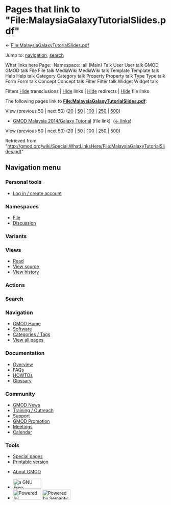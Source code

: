 <div id="mw-page-base" class="noprint">

</div>

<div id="mw-head-base" class="noprint">

</div>

<div id="content" class="mw-body" role="main">

<span id="top"></span>

<div id="mw-js-message" style="display:none;">

</div>



# <span dir="auto">Pages that link to "File:MalaysiaGalaxyTutorialSlides.pdf"</span>

<div id="bodyContent">

<div id="contentSub">

←
[File:MalaysiaGalaxyTutorialSlides.pdf](/wiki/File:MalaysiaGalaxyTutorialSlides.pdf "File:MalaysiaGalaxyTutorialSlides.pdf")

</div>

<div id="jump-to-nav" class="mw-jump">

Jump to: [navigation](#mw-navigation), [search](#p-search)

</div>

<div id="mw-content-text">

What links here Page:  Namespace:  all (Main) Talk User User talk GMOD
GMOD talk File File talk MediaWiki MediaWiki talk Template Template talk
Help Help talk Category Category talk Property Property talk Type Type
talk Form Form talk Concept Concept talk Filter Filter talk Widget
Widget talk

Filters
[Hide](/mediawiki/index.php?title=Special:WhatLinksHere/File:MalaysiaGalaxyTutorialSlides.pdf&hidetrans=1 "Special:WhatLinksHere/File:MalaysiaGalaxyTutorialSlides.pdf")
transclusions \|
[Hide](/mediawiki/index.php?title=Special:WhatLinksHere/File:MalaysiaGalaxyTutorialSlides.pdf&hidelinks=1 "Special:WhatLinksHere/File:MalaysiaGalaxyTutorialSlides.pdf")
links \|
[Hide](/mediawiki/index.php?title=Special:WhatLinksHere/File:MalaysiaGalaxyTutorialSlides.pdf&hideredirs=1 "Special:WhatLinksHere/File:MalaysiaGalaxyTutorialSlides.pdf")
redirects \|
[Hide](/mediawiki/index.php?title=Special:WhatLinksHere/File:MalaysiaGalaxyTutorialSlides.pdf&hideimages=1 "Special:WhatLinksHere/File:MalaysiaGalaxyTutorialSlides.pdf")
file links

The following pages link to
**[File:MalaysiaGalaxyTutorialSlides.pdf](/wiki/File:MalaysiaGalaxyTutorialSlides.pdf "File:MalaysiaGalaxyTutorialSlides.pdf")**:

View (previous 50 \| next 50)
([20](/mediawiki/index.php?title=Special:WhatLinksHere/File:MalaysiaGalaxyTutorialSlides.pdf&limit=20 "Special:WhatLinksHere/File:MalaysiaGalaxyTutorialSlides.pdf")
\|
[50](/mediawiki/index.php?title=Special:WhatLinksHere/File:MalaysiaGalaxyTutorialSlides.pdf&limit=50 "Special:WhatLinksHere/File:MalaysiaGalaxyTutorialSlides.pdf")
\|
[100](/mediawiki/index.php?title=Special:WhatLinksHere/File:MalaysiaGalaxyTutorialSlides.pdf&limit=100 "Special:WhatLinksHere/File:MalaysiaGalaxyTutorialSlides.pdf")
\|
[250](/mediawiki/index.php?title=Special:WhatLinksHere/File:MalaysiaGalaxyTutorialSlides.pdf&limit=250 "Special:WhatLinksHere/File:MalaysiaGalaxyTutorialSlides.pdf")
\|
[500](/mediawiki/index.php?title=Special:WhatLinksHere/File:MalaysiaGalaxyTutorialSlides.pdf&limit=500 "Special:WhatLinksHere/File:MalaysiaGalaxyTutorialSlides.pdf"))

- [GMOD Malaysia 2014/Galaxy
  Tutorial](/wiki/GMOD_Malaysia_2014/Galaxy_Tutorial "GMOD Malaysia 2014/Galaxy Tutorial")
  (file link) ‎ <span class="mw-whatlinkshere-tools">([←
  links](/mediawiki/index.php?title=Special:WhatLinksHere&target=GMOD+Malaysia+2014%2FGalaxy+Tutorial "Special:WhatLinksHere"))</span>

View (previous 50 \| next 50)
([20](/mediawiki/index.php?title=Special:WhatLinksHere/File:MalaysiaGalaxyTutorialSlides.pdf&limit=20 "Special:WhatLinksHere/File:MalaysiaGalaxyTutorialSlides.pdf")
\|
[50](/mediawiki/index.php?title=Special:WhatLinksHere/File:MalaysiaGalaxyTutorialSlides.pdf&limit=50 "Special:WhatLinksHere/File:MalaysiaGalaxyTutorialSlides.pdf")
\|
[100](/mediawiki/index.php?title=Special:WhatLinksHere/File:MalaysiaGalaxyTutorialSlides.pdf&limit=100 "Special:WhatLinksHere/File:MalaysiaGalaxyTutorialSlides.pdf")
\|
[250](/mediawiki/index.php?title=Special:WhatLinksHere/File:MalaysiaGalaxyTutorialSlides.pdf&limit=250 "Special:WhatLinksHere/File:MalaysiaGalaxyTutorialSlides.pdf")
\|
[500](/mediawiki/index.php?title=Special:WhatLinksHere/File:MalaysiaGalaxyTutorialSlides.pdf&limit=500 "Special:WhatLinksHere/File:MalaysiaGalaxyTutorialSlides.pdf"))

</div>

<div class="printfooter">

Retrieved from
"<http://gmod.org/wiki/Special:WhatLinksHere/File:MalaysiaGalaxyTutorialSlides.pdf>"

</div>

<div id="catlinks" class="catlinks catlinks-allhidden">

</div>

<div class="visualClear">

</div>

</div>

</div>

<div id="mw-navigation">

## Navigation menu

<div id="mw-head">

<div id="p-personal" role="navigation"
aria-labelledby="p-personal-label">

### Personal tools

- <span id="pt-login"><a
  href="/mediawiki/index.php?title=Special:UserLogin&amp;returnto=Special%3AWhatLinksHere%2FFile%3AMalaysiaGalaxyTutorialSlides.pdf"
  accesskey="o"
  title="You are encouraged to log in; however, it is not mandatory [o]">Log
  in / create account</a></span>

</div>

<div id="left-navigation">

<div id="p-namespaces" class="vectorTabs" role="navigation"
aria-labelledby="p-namespaces-label">

### Namespaces

- <span id="ca-nstab-image"><a href="/wiki/File:MalaysiaGalaxyTutorialSlides.pdf" accesskey="c"
  title="View the file page [c]">File</a></span>
- <span id="ca-talk"><a
  href="/mediawiki/index.php?title=File_talk:MalaysiaGalaxyTutorialSlides.pdf&amp;action=edit&amp;redlink=1"
  accesskey="t"
  title="Discussion about the content page [t]">Discussion</a></span>

</div>

<div id="p-variants" class="vectorMenu emptyPortlet" role="navigation"
aria-labelledby="p-variants-label">

### 

### Variants[](#)

<div class="menu">

</div>

</div>

</div>

<div id="right-navigation">

<div id="p-views" class="vectorTabs" role="navigation"
aria-labelledby="p-views-label">

### Views

- <span id="ca-view">[Read](/wiki/File:MalaysiaGalaxyTutorialSlides.pdf)</span>
- <span id="ca-viewsource"><a
  href="/mediawiki/index.php?title=File:MalaysiaGalaxyTutorialSlides.pdf&amp;action=edit"
  accesskey="e" title="This page is protected.
  You can view its source [e]">View source</a></span>
- <span id="ca-history"><a
  href="/mediawiki/index.php?title=File:MalaysiaGalaxyTutorialSlides.pdf&amp;action=history"
  accesskey="h" title="Past revisions of this page [h]">View history</a></span>

</div>

<div id="p-cactions" class="vectorMenu emptyPortlet" role="navigation"
aria-labelledby="p-cactions-label">

### Actions[](#)

<div class="menu">

</div>

</div>

<div id="p-search" role="search">

### Search

<div id="simpleSearch">

</div>

</div>

</div>

</div>

<div id="mw-panel">

<div id="p-logo" role="banner">

<a href="/wiki/Main_Page"
style="background-image: url(http://gmod.org/images/GMOD-cogs.png);"
title="Visit the main page"></a>

</div>

<div id="p-Navigation" class="portal" role="navigation"
aria-labelledby="p-Navigation-label">

### Navigation

<div class="body">

- <span id="n-GMOD-Home">[GMOD Home](/wiki/Main_Page)</span>
- <span id="n-Software">[Software](/wiki/GMOD_Components)</span>
- <span id="n-Categories-.2F-Tags">[Categories /
  Tags](/wiki/Categories)</span>
- <span id="n-View-all-pages">[View all
  pages](/wiki/Special:AllPages)</span>

</div>

</div>

<div id="p-Documentation" class="portal" role="navigation"
aria-labelledby="p-Documentation-label">

### Documentation

<div class="body">

- <span id="n-Overview">[Overview](/wiki/Overview)</span>
- <span id="n-FAQs">[FAQs](/wiki/Category:FAQ)</span>
- <span id="n-HOWTOs">[HOWTOs](/wiki/Category:HOWTO)</span>
- <span id="n-Glossary">[Glossary](/wiki/Glossary)</span>

</div>

</div>

<div id="p-Community" class="portal" role="navigation"
aria-labelledby="p-Community-label">

### Community

<div class="body">

- <span id="n-GMOD-News">[GMOD News](/wiki/GMOD_News)</span>
- <span id="n-Training-.2F-Outreach">[Training /
  Outreach](/wiki/Training_and_Outreach)</span>
- <span id="n-Support">[Support](/wiki/Support)</span>
- <span id="n-GMOD-Promotion">[GMOD
  Promotion](/wiki/GMOD_Promotion)</span>
- <span id="n-Meetings">[Meetings](/wiki/Meetings)</span>
- <span id="n-Calendar">[Calendar](/wiki/Calendar)</span>

</div>

</div>

<div id="p-tb" class="portal" role="navigation"
aria-labelledby="p-tb-label">

### Tools

<div class="body">

- <span id="t-specialpages"><a href="/wiki/Special:SpecialPages" accesskey="q"
  title="A list of all special pages [q]">Special pages</a></span>
- <span id="t-print"><a
  href="/mediawiki/index.php?title=Special:WhatLinksHere/File:MalaysiaGalaxyTutorialSlides.pdf&amp;printable=yes"
  rel="alternate" accesskey="p"
  title="Printable version of this page [p]">Printable version</a></span>

</div>

</div>

</div>

</div>

<div id="footer" role="contentinfo">

- <span id="footer-places-about">[About
  GMOD](/wiki/GMOD:About "GMOD:About")</span>

<!-- -->

- <span id="footer-copyrightico">[<img src="http://www.gnu.org/graphics/gfdl-logo-small.png" width="88"
  height="31" alt="a GNU Free Documentation License" />](http://www.gnu.org/licenses/fdl-1.3.html)</span>
- <span id="footer-poweredbyico">[<img src="/mediawiki/skins/common/images/poweredby_mediawiki_88x31.png"
  width="88" height="31" alt="Powered by MediaWiki" />](//www.mediawiki.org/)
  [<img
  src="/mediawiki/extensions/SemanticMediaWiki/includes/../resources/images/smw_button.png"
  width="88" height="31" alt="Powered by Semantic MediaWiki" />](https://www.semantic-mediawiki.org/wiki/Semantic_MediaWiki)</span>

<div style="clear:both">

</div>

</div>
